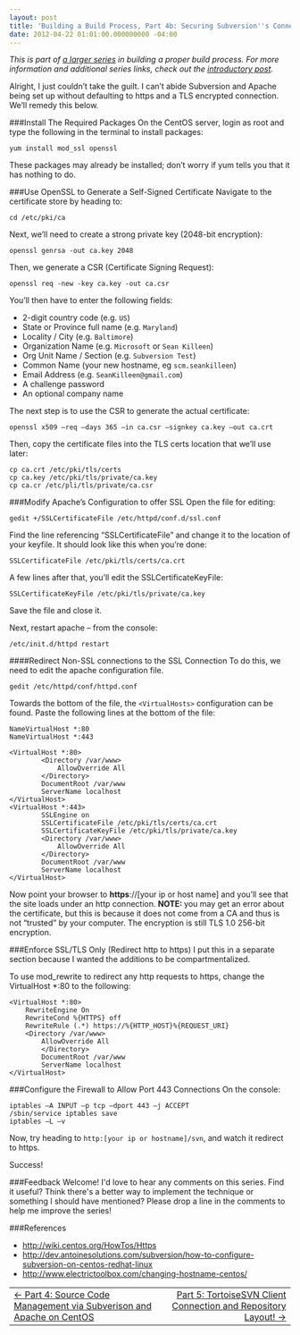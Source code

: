 ```yaml
---
layout: post
title: 'Building a Build Process, Part 4b: Securing Subversion''s Connection via TLS'
date: 2012-04-22 01:01:00.000000000 -04:00
---
```

*This is part of [a larger series](http://skwordpresstoghost.azurewebsites.net/search/label/building%20a%20build%20process) in building a proper build process. For more information and additional series links, check out the [introductory post](http://skwordpresstoghost.azurewebsites.net/?p=951).*

Alright, I just couldn’t take the guilt. I can’t abide Subversion and Apache being set up without defaulting to https and a TLS encrypted connection. We’ll remedy this below.

###Install The Required Packages
On the CentOS server, login as root and type the following in the terminal to install packages:

    yum install mod_ssl openssl
    
These packages may already be installed; don’t worry if yum tells you that it has nothing to do.

###Use OpenSSL to Generate a Self-Signed Certificate
Navigate to the certificate store by heading to:

    cd /etc/pki/ca
Next, we’ll need to create a strong private key (2048-bit encryption):

    openssl genrsa -out ca.key 2048
    
Then, we generate a CSR (Certificate Signing Request):

    openssl req -new -key ca.key -out ca.csr
 
You’ll then have to enter the following fields:

* 2-digit country code (e.g. `US`)  
* State or Province full name (e.g. `Maryland`)  
* Locality / City (e.g. `Baltimore`)  
* Organization Name (e.g. `Microsoft` or `Sean Killeen`)  
* Org Unit Name / Section (e.g. `Subversion Test`)  
* Common Name (your new hostname, eg `scm.seankilleen`)  
* Email Address (e.g. `SeanKilleen@gmail.com`)  
* A challenge password  
* An optional company name

The next step is to use the CSR to generate the actual certificate:

    openssl x509 –req –days 365 –in ca.csr –signkey ca.key –out ca.crt

Then, copy the certificate files into the TLS certs location that we’ll use later:

```
cp ca.crt /etc/pki/tls/certs
cp ca.key /etc/pki/tls/private/ca.key
cp ca.cr /etc/pli/tls/private/ca.csr
```

###Modify Apache’s Configuration to offer SSL
Open the file for editing:

    gedit +/SSLCertificateFile /etc/httpd/conf.d/ssl.conf

Find the line referencing “SSLCertificateFile” and change it to the location of your keyfile. It should look like this when you’re done:

    SSLCertificateFile /etc/pki/tls/certs/ca.crt
A few lines after that, you’ll edit the SSLCertificateKeyFile:

    SSLCertificateKeyFile /etc/pki/tls/private/ca.key

Save the file and close it.

Next, restart apache – from the console:


    /etc/init.d/httpd restart

####Redirect Non-SSL connections to the SSL Connection
To do this, we need to edit the apache configuration file. 

    gedit /etc/httpd/conf/httpd.conf

Towards the bottom of the file, the `<VirtualHosts>` configuration can be found.
Paste the following lines at the bottom of the file:

```
NameVirtualHost *:80
NameVirtualHost *:443

<VirtualHost *:80>
        <Directory /var/www>
            AllowOverride All
        </Directory>
        DocumentRoot /var/www
        ServerName localhost
</VirtualHost>
<VirtualHost *:443>
        SSLEngine on
        SSLCertificateFile /etc/pki/tls/certs/ca.crt
        SSLCertificateKeyFile /etc/pki/tls/private/ca.key
        <Directory /var/www>
            AllowOverride All
        </Directory>
        DocumentRoot /var/www
        ServerName localhost
</VirtualHost>
```

Now point your browser to <strong>https</strong>://[your ip or host name] and you’ll see that the site loads under an http connection. <strong>NOTE: </strong>you may get an error about the certificate, but this is because it does not come from a CA and thus is not “trusted” by your computer. The encryption is still TLS 1.0 256-bit encryption.

###Enforce SSL/TLS Only (Redirect http to https)
I put this in a separate section because I wanted the additions to be compartmentalized.

To use mod_rewrite to redirect any http requests to https, change the VirtualHost *:80 to the following:

```
<VirtualHost *:80>
    RewriteEngine On
    RewriteCond %{HTTPS} off
    RewriteRule (.*) https://%{HTTP_HOST}%{REQUEST_URI}
    <Directory /var/www>
        AllowOverride All
        </Directory>
        DocumentRoot /var/www
        ServerName localhost
</VirtualHost>
```

###Configure the Firewall to Allow Port 443 Connections
On the console:

```
iptables –A INPUT –p tcp –dport 443 –j ACCEPT
/sbin/service iptables save
iptables –L –v
```
Now, try heading to `http:[your ip or hostname]/svn`, and watch it redirect to https. 

Success! 


###Feedback Welcome!
I'd love to hear any comments on this series. Find it useful? Think there's a better way to implement the technique or something I should have mentioned? Please drop a line in the comments to help me improve the series!


###References

* http://wiki.centos.org/HowTos/Https
* http://dev.antoinesolutions.com/subversion/how-to-configure-subversion-on-centos-redhat-linux
* http://www.electrictoolbox.com/changing-hostname-centos/

<table>
<tr>
<td><div align="left"><a href="http://skwordpresstoghost.azurewebsites.net/?p=631" target="_blank">&larr; Part 4: Source Code Management via Subverison and Apache on CentOS</a></div></td>
<td><div align="right"><a href="http://skwordpresstoghost.azurewebsites.net/?p=591" target="_blank">Part 5: TortoiseSVN Client Connection and Repository Layout! &rarr;</a></div></td>
</tr>
